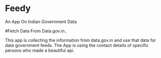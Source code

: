 # Feedy
An App On Indian Government Data

#Fetch Data From Data.gov.in..

This app is collecting the information from data.gov.in and use that data for data government feeds. The App is using the contact details of specific persons who made a beautiful api.
